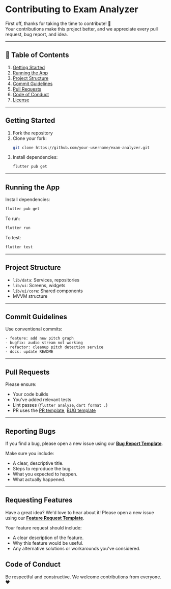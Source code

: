 # Contributing to Exam Analyzer

First off, thanks for taking the time to contribute! 🎉  
Your contributions make this project better, and we appreciate every pull request, bug report, and idea.

---

## 📌 Table of Contents

1. [Getting Started](#getting-started)
2. [Running the App](#running-the-app)
3. [Project Structure](#project-structure)
4. [Commit Guidelines](#commit-guidelines)
5. [Pull Requests](#pull-requests)
6. [Code of Conduct](#code-of-conduct)
7. [License](#license)

---

## Getting Started

1. Fork the repository
2. Clone your fork:  
   ```bash
   git clone https://github.com/your-username/exam-analyzer.git
   ```
3. Install dependencies:
   ```bash
   flutter pub get
   ```
   
---

## Running the App

Install dependencies:
```bash
flutter pub get
```

To run:
```bash
flutter run
```

To test:
```bash
flutter test
```

---

## Project Structure

- `lib/data`: Services, repositories
- `lib/ui`: Screens, widgets
- `lib/ui/core`: Shared components
- MVVM structure

---

## Commit Guidelines

Use conventional commits:
```
- feature: add new pitch graph
- bugfix: audio stream not working
- refactor: cleanup pitch detection service
- docs: update README
```

---

## Pull Requests

Please ensure:

- Your code builds
- You've added relevant tests
- Lint passes (`flutter analyze`, `dart format .`)
- PR uses the [PR template](.github/ISSUE_TEMPLATE/feature_request.yaml), [BUG template](.github/ISSUE_TEMPLATE/bug_report.yaml)

---

## Reporting Bugs

If you find a bug, please open a new issue using our **[Bug Report Template](./ISSUE_TEMPLATE/bug_report.yaml)**.

Make sure you include:
- A clear, descriptive title.
- Steps to reproduce the bug.
- What you expected to happen.
- What actually happened.

---

## Requesting Features

Have a great idea? We'd love to hear about it! Please open a new issue using our **[Feature Request Template](./ISSUE_TEMPLATE/feature_request.yaml)**.

Your feature request should include:
- A clear description of the feature.
- Why this feature would be useful.
- Any alternative solutions or workarounds you've considered.

## Code of Conduct

Be respectful and constructive. We welcome contributions from everyone. ❤️
